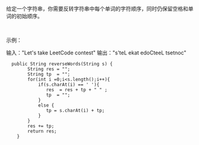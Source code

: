 给定一个字符串，你需要反转字符串中每个单词的字符顺序，同时仍保留空格和单词的初始顺序。

 

示例：

输入："Let's take LeetCode contest"
输出："s'teL ekat edoCteeL tsetnoc"

```
  public String reverseWords(String s) {
        String res = "";
        String tp  = "";
        for(int i =0;i<s.length();i++){
            if(s.charAt(i) == ' '){
               res  = res + tp + " " ;
               tp  = "";
            }
            else { 
               tp = s.charAt(i) + tp;
            }
        }
        res += tp;
        return res;
    }
```